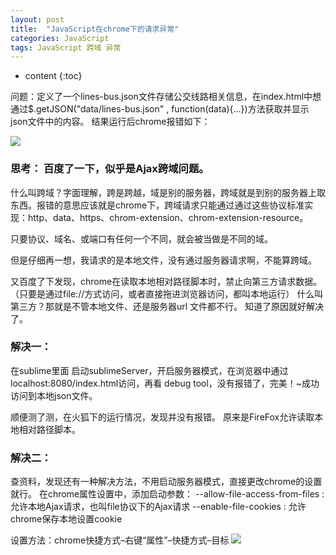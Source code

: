 ```yaml
---
layout: post
title:  "JavaScript在chrome下的请求异常"
categories: JavaScript
tags: JavaScript 跨域 异常
---
```


* content
{:toc}

 问题：定义了一个lines-bus.json文件存储公交线路相关信息，在index.html中想通过$.getJSON("data/lines-bus.json" , function(data){...})方法获取并显示json文件中的内容。
 结果运行后chrome报错如下： 






![](https://i.imgur.com/0JmL7MG.png)


### 思考： 百度了一下，似乎是Ajax跨域问题。

什么叫跨域？字面理解，跨是跨越，域是别的服务器，跨域就是到别的服务器上取东西。报错的意思应该就是chrome下，跨域请求只能通过通过这些协议标准实现：http、data、https、chrom-extension、chrom-extension-resource。

只要协议、域名、或端口有任何一个不同，就会被当做是不同的域。

但是仔细再一想，我请求的是本地文件，没有通过服务器请求啊，不能算跨域。

又百度了下发现，chrome在读取本地相对路径脚本时，禁止向第三方请求数据。 （只要是通过file://方式访问，或者直接拖进浏览器访问，都叫本地运行） 什么叫第三方？那就是不管本地文件、还是服务器url 文件都不行。
知道了原因就好解决了。

### 解决一：
在sublime里面 启动sublimeServer，开启服务器模式，在浏览器中通过localhost:8080/index.html访问，再看 debug tool，没有报错了，完美！~成功访问到本地json文件。

顺便测了测，在火狐下的运行情况，发现并没有报错。
原来是FireFox允许读取本地相对路径脚本。

### 解决二：
查资料，发现还有一种解决方法，不用启动服务器模式，直接更改chrome的设置就行。
在chrome属性设置中，添加启动参数：
--allow-file-access-from-files : 允许本地Ajax请求，也叫file协议下的Ajax请求
--enable-file-cookies : 允许chrome保存本地设置cookie

设置方法：chrome快捷方式–右键“属性”–快捷方式–目标 
![](https://img-blog.csdn.net/20170222112124257?watermark/2/text/aHR0cDovL2Jsb2cuY3Nkbi5uZXQvdTAxMjc4NjcxNg==/font/5a6L5L2T/fontsize/400/fill/I0JBQkFCMA==/dissolve/70/gravity/SouthEast)
